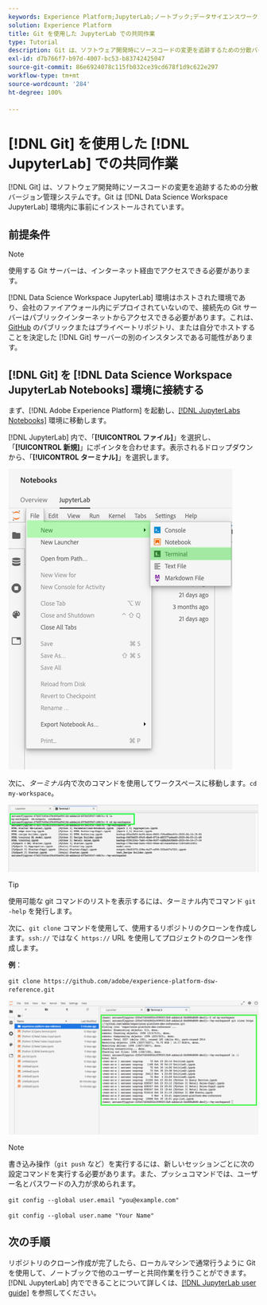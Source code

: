 ```yaml
---
keywords: Experience Platform;JupyterLab;ノートブック;データサイエンスワークスペース;人気のトピック;Git;Github
solution: Experience Platform
title: Git を使用した JupyterLab での共同作業
type: Tutorial
description: Git は、ソフトウェア開発時にソースコードの変更を追跡するための分散バージョン管理システムです。 Git は、データサイエンスワークスペース JupyterLab 環境内に事前にインストールされています。
exl-id: d7b766f7-b97d-4007-bc53-b83742425047
source-git-commit: 86e6924078c115fb032ce39cd678f1d9c622e297
workflow-type: tm+mt
source-wordcount: '284'
ht-degree: 100%

---
```


# [!DNL Git] を使用した [!DNL JupyterLab] での共同作業

[!DNL Git] は、ソフトウェア開発時にソースコードの変更を追跡するための分散バージョン管理システムです。Git は [!DNL Data Science Workspace JupyterLab] 環境内に事前にインストールされています。

## 前提条件

>[!NOTE]
>
> 使用する Git サーバーは、インターネット経由でアクセスできる必要があります。

[!DNL Data Science Workspace JupyterLab] 環境はホストされた環境であり、会社のファイアウォール内にデプロイされていないので、接続先の Git サーバーはパブリックインターネットからアクセスできる必要があります。これは、[GitHub](https://github.com/) のパブリックまたはプライベートリポジトリ、または自分でホストすることを決定した [!DNL Git] サーバーの別のインスタンスである可能性があります。

## [!DNL Git] を [!DNL Data Science Workspace JupyterLab Notebooks] 環境に接続する

まず、[!DNL Adobe Experience Platform] を起動し、[[!DNL JupyterLabs Notebooks]](https://platform.adobe.com/notebooks/jupyterLab) 環境に移動します。

[!DNL JupyterLab] 内で、「**[!UICONTROL ファイル]**」を選択し、「**[!UICONTROL 新規]**」にポインタを合わせます。表示されるドロップダウンから、「**[!UICONTROL ターミナル]**」を選択します。

![JupyterLab での移動](../images/jupyterlab/tutorials/open-terminal.png)

次に、*ターミナル*&#x200B;内で次のコマンドを使用してワークスペースに移動します。`cd my-workspace`。

![cd workspace](../images/jupyterlab/tutorials/find-workspace.png)

>[!TIP]
>
> 使用可能な git コマンドのリストを表示するには、ターミナル内でコマンド `git -help` を発行します。

次に、`git clone` コマンドを使用して、使用するリポジトリのクローンを作成します。`ssh://` ではなく `https://` URL を使用してプロジェクトのクローンを作成します。

**例**：

`git clone https://github.com/adobe/experience-platform-dsw-reference.git`

![クローン](../images/jupyterlab/tutorials/git-collaboration.png)

>[!NOTE]
>
> 書き込み操作（`git push` など）を実行するには、新しいセッションごとに次の設定コマンドを実行する必要があります。また、プッシュコマンドでは、ユーザー名とパスワードの入力が求められます。
>
>`git config --global user.email "you@example.com"`
>
>`git config --global user.name "Your Name"`

## 次の手順

リポジトリのクローン作成が完了したら、ローカルマシンで通常行うように Git を使用して、ノートブックで他のユーザーと共同作業を行うことができます。[!DNL JupyterLab] 内でできることについて詳しくは、[[!DNL JupyterLab user guide]](./overview.md) を参照してください。
